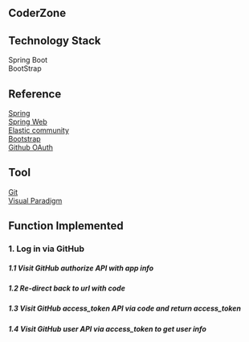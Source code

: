 ## CoderZone

## Technology Stack
 Spring Boot  
 BootStrap     
## Reference
 [Spring](https://spring.io/guides)          
 [Spring Web](https://spring.io/guides/gs/serving-web-content/)  
 [Elastic community](https://elasticsearch.cn/explore)  
 [Bootstrap](https://docs.github.com/en/developers/overview/managing-deploy-keys#deploy-keys)  
 [Github OAuth](https://docs.github.com/en/developers/apps/building-oauth-apps)

## Tool
 [Git](https://git-scm.com/downloads)  
 [Visual Paradigm](https://www.visual-paradigm.com/)
 
## Function Implemented
### 1. Log in via GitHub
##### 1.1 Visit GitHub authorize API with app info
##### 1.2 Re-direct back to url with code
##### 1.3 Visit GitHub access_token API via code and return access_token
##### 1.4 Visit GitHub user API via access_token to get user info


